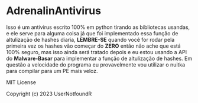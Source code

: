 # AdrenalinAntivirus
Isso é um antivirus escrito 100% em python tirando as bibliotecas usandas, e ele serve para alguma coisa já que foi implementado essa função de altulização de hashes diaria, **LEMBRE-SE** quando você for rodar pela primeira vez os hashes vão começar do **ZERO** então não ache que está 100% seguro, mas isso ainda será tratado depois e eu estou usando a API do **Malware-Basar** para implementar a função de altulização de hashes.
Em questão a velocidade do programa eu provavelmente vou utilizar o nuitka para compilar para um PE mais veloz.

MIT License

Copyright (c) 2023 UserNotfoundR
